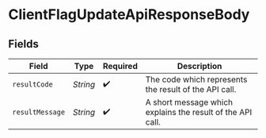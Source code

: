 # ClientFlagUpdateApiResponseBody


## Fields

| Field                                                      | Type                                                       | Required                                                   | Description                                                |
| ---------------------------------------------------------- | ---------------------------------------------------------- | ---------------------------------------------------------- | ---------------------------------------------------------- |
| `resultCode`                                               | *String*                                                   | :heavy_check_mark:                                         | The code which represents the result of the API call.      |
| `resultMessage`                                            | *String*                                                   | :heavy_check_mark:                                         | A short message which explains the result of the API call. |